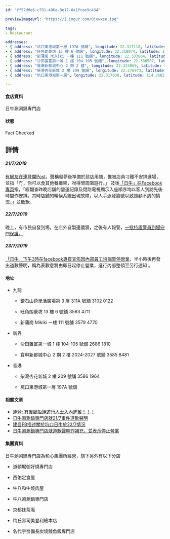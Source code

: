 ```yaml
---
id: "ff57dde6-c791-486a-8e17-8a1fcee9c434"

previewImageUrl: "https://i.imgur.com/0juwxso.jpg"

tags:
- Restaurant

addresses:
- { address: "坑口東港城第一層 197A 號舖", longitude: 22.317118, latitude: 114.265613 }
- { address: "旺角朗豪坊 13 樓 6 號舖", longitude: 22.318074, latitude: 114.169024 }
- { address: "新蒲崗 Mikiki 一樓 111 號舖", longitude: 22.333864, latitude: 114.196946 }
- { address: "沙田置富第一城 1 樓 104-105 號舖", longitude: 22.386587, latitude: 114.203313 }
- { address: "寶琳新都城中心 2 期 2 樓", longitude: 22.323069, latitude: 114.258455 }
- { address: "柴灣杏花新城 2 樓 209 號舖", longitude: 22.276973, latitude: 114.239957 }
- { address: "坑口東港城第一層", longitude: 22.317038, latitude: 114.266225 }

---
```


#### 食店資料
日牛涮涮鍋專門店

#### 狀態
Fact Checked

## 詳情

##### 21/7/2019
[有網友在連登開Post][lihkg-link]，聲稱發夢後準備於該店用膳，惟被店員刁難不安排進場，並指「冇，你可以食其他餐廳架，咁得閒周圍遊行。」
及後[「日牛」在Facebook專頁][japcowfb]指，「經翻查昨晚店舖的營運記錄及閉路電視顯示入座順序均以客人到訪先後時間作安排。其時店舖的輪候系統出現故障，以人手派發籌號以致照顧不周的情況。」並致歉。

##### 22/7/2019
晚上，有市民自發到場，在店外自製連儂牆，之後有人報警，[一批持盾警員到場守門保護。][kengopage]

##### 23/7/2019
[「日牛」下午3時在facebook專頁宣佈因內部員工培訓暫停營業][japcowfb2]，半小時後再發出道歉聲明，稱為表歉意將由即日起停止營業，進行內部整頓至另行通知 。


#### 地址
* 九龍

  * 鑽石山荷里活廣場第 3 層 311A 號舖	3102 0122

  * 旺角朗豪坊 13 樓 6 號舖	3583 4711

  * 新蒲崗 Mikiki 一樓 111 號舖	3579 4770

* 新界

  * 沙田置富第一城 1 樓 104-105 號舖	2686 1810

  * 寶琳新都城中心 2 期 2 樓 2024-2027 號舖	3585 8481

* 香港

  * 柴灣杏花新城 2 樓 209 號舖	3586 1964

  * 坑口東港城第一層 197A 號舖


#### 相關文章

* [連登: 有餐廳拒絕遊行人士入內進餐！！！][lihkg-link]
* [日牛涮涮鍋專門店就21/7事件道歉聲明][japcowfb]
* [建吾FB描述關於坑口日牛於22/7情況][kengopage]
* [日牛涮涮鍋專門店就道歉聲明作補充，並表示停止營業][japcowfb2]


#### 集團資料

日牛涮涮鍋專門店為和心集團所經營，旗下另外有以下分店

* 道頓堀御好燒專門店

* 西佑定食屋

* 牛八和牛燒肉屋

* 牛八涮涮鍋專門店

* 京都抹茶庵

* 梅丘壽司美登利總本店

* 名代宇奈備長炭燒鰻魚飯專門店


[lihkg-link]: https://lihkg.com/thread/1338758/page/1
[japcowfb]: https://www.facebook.com/nichigyu.hk/photos/a.145883252178237/1965904443509433
[kengopage]: https://www.facebook.com/kengopage/photos/a.374061035988961/2448433605218350
[japcowfb2]: https://www.facebook.com/nichigyu.hk/photos/a.145883252178237/1967794176653793
